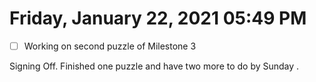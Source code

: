 # Friday, January 22, 2021 05:49 PM
- [ ] Working on second puzzle of Milestone 3

Signing Off. Finished one puzzle and have two more to do by Sunday .